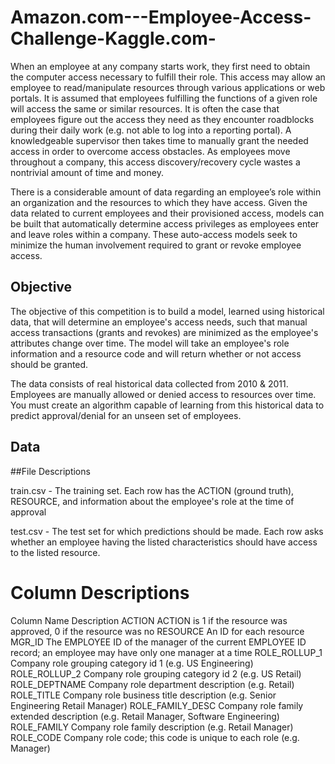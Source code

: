 # Amazon.com---Employee-Access-Challenge-Kaggle.com-

When an employee at any company starts work, they first need to obtain the computer access necessary to fulfill their role. This access may allow an employee to read/manipulate resources through various applications or web portals. It is assumed that employees fulfilling the functions of a given role will access the same or similar resources. It is often the case that employees figure out the access they need as they encounter roadblocks during their daily work (e.g. not able to log into a reporting portal). A knowledgeable supervisor then takes time to manually grant the needed access in order to overcome access obstacles. As employees move throughout a company, this access discovery/recovery cycle wastes a nontrivial amount of time and money.

There is a considerable amount of data regarding an employee’s role within an organization and the resources to which they have access. Given the data related to current employees and their provisioned access, models can be built that automatically determine access privileges as employees enter and leave roles within a company. These auto-access models seek to minimize the human involvement required to grant or revoke employee access.

## Objective

The objective of this competition is to build a model, learned using historical data, that will determine an employee's access needs, such that manual access transactions (grants and revokes) are minimized as the employee's attributes change over time. The model will take an employee's role information and a resource code and will return whether or not access should be granted.

The data consists of real historical data collected from 2010 & 2011.  Employees are manually allowed or denied access to resources over time. You must create an algorithm capable of learning from this historical data to predict approval/denial for an unseen set of employees. 

## Data 
##File Descriptions

train.csv - The training set. Each row has the ACTION (ground truth), RESOURCE, and information about the employee's role at the time of approval

test.csv - The test set for which predictions should be made.  Each row asks whether an employee having the listed characteristics should have access to the listed resource.

# Column Descriptions

Column Name	Description
ACTION	ACTION is 1 if the resource was approved, 0 if the resource was no
RESOURCE	An ID for each resource
MGR_ID	The EMPLOYEE ID of the manager of the current EMPLOYEE ID record; an employee may have only one manager at a time
ROLE_ROLLUP_1	Company role grouping category id 1 (e.g. US Engineering)
ROLE_ROLLUP_2	Company role grouping category id 2 (e.g. US Retail)
ROLE_DEPTNAME	Company role department description (e.g. Retail)
ROLE_TITLE	Company role business title description (e.g. Senior Engineering Retail Manager)
ROLE_FAMILY_DESC	Company role family extended description (e.g. Retail Manager, Software Engineering)
ROLE_FAMILY	Company role family description (e.g. Retail Manager)
ROLE_CODE	Company role code; this code is unique to each role (e.g. Manager)
